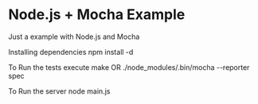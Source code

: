 Node.js + Mocha Example
==============

Just a example with Node.js and Mocha

Installing dependencies
    npm install -d

To Run the tests execute
    make
OR
    ./node_modules/.bin/mocha --reporter spec

To Run the server
node main.js